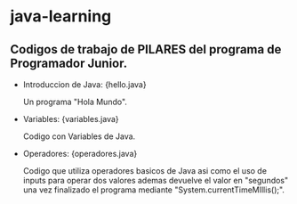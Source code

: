 # java-learning


## Codigos de trabajo de PILARES del programa de Programador Junior.


- Introduccion de Java: {hello.java}

	Un programa "Hola Mundo".

- Variables: {variables.java}

	Codigo con Variables de Java.

- Operadores: {operadores.java}

	Codigo que utiliza operadores basicos de Java asi como el uso de inputs para operar dos valores ademas devuelve el valor en "segundos" una vez finalizado el programa mediante "System.currentTimeMIllis();".




